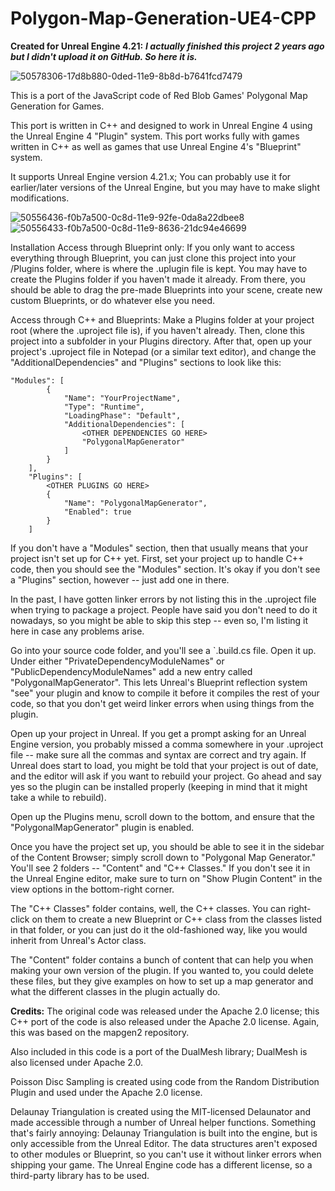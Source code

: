 # Polygon-Map-Generation-UE4-CPP



**Created for Unreal Engine 4.21:** 
_**I actually finished this project 2 years ago but I didn't upload it on GitHub. So here it is.**_



![50578306-17d8b880-0ded-11e9-8b8d-b7641fcd7479](https://github.com/architJanugade/Polygon-Map-Generation-UE4-CPP/assets/48153450/ba563645-7f01-49e0-a09d-e06e8feb980b)

This is a port of the JavaScript code of Red Blob Games' Polygonal Map Generation for Games.

This port is written in C++ and designed to work in Unreal Engine 4 using the Unreal Engine 4 "Plugin" system. This port works fully with games written in C++ as well as games that use Unreal Engine 4's "Blueprint" system.

It supports Unreal Engine version 4.21.x; You can probably use it for earlier/later versions of the Unreal Engine, but you may have to make slight modifications.

![50556436-f0b7a500-0c8d-11e9-92fe-0da8a22dbee8](https://github.com/architJanugade/Polygon-Map-Generation-UE4-CPP/assets/48153450/7cdd5296-085c-4fd7-81cf-430a74110706)
![50556433-f0b7a500-0c8d-11e9-8636-21dc94e46699](https://github.com/architJanugade/Polygon-Map-Generation-UE4-CPP/assets/48153450/999242fd-d71b-4a44-bf3c-839cf5da1156)

Installation
Access through Blueprint only:
If you only want to access everything through Blueprint, you can just clone this project into your <Project Root>/Plugins folder, where <Project Root> is where the .uplugin file is kept. You may have to create the Plugins folder if you haven't made it already. From there, you should be able to drag the pre-made Blueprints into your scene, create new custom Blueprints, or do whatever else you need.

Access through C++ and Blueprints:
Make a Plugins folder at your project root (where the .uproject file is), if you haven't already. Then, clone this project into a subfolder in your Plugins directory. After that, open up your project's .uproject file in Notepad (or a similar text editor), and change the "AdditionalDependencies" and "Plugins" sections to look like this:

```
"Modules": [
		{
			"Name": "YourProjectName",
			"Type": "Runtime",
			"LoadingPhase": "Default",
			"AdditionalDependencies": [
				<OTHER DEPENDENCIES GO HERE>
				"PolygonalMapGenerator"
			]
		}
	],
	"Plugins": [
		<OTHER PLUGINS GO HERE>
		{
			"Name": "PolygonalMapGenerator",
			"Enabled": true
		}
	]
```

If you don't have a "Modules" section, then that usually means that your project isn't set up for C++ yet. First, set your project up to handle C++ code, then you should see the "Modules" section. It's okay if you don't see a "Plugins" section, however -- just add one in there.

In the past, I have gotten linker errors by not listing this in the .uproject file when trying to package a project. People have said you don't need to do it nowadays, so you might be able to skip this step -- even so, I'm listing it here in case any problems arise.

Go into your source code folder, and you'll see a `.build.cs file. Open it up. Under either "PrivateDependencyModuleNames" or "PublicDependencyModuleNames" add a new entry called "PolygonalMapGenerator".
This lets Unreal's Blueprint reflection system "see" your plugin and know to compile it before it compiles the rest of your code, so that you don't get weird linker errors when using things from the plugin.

Open up your project in Unreal. If you get a prompt asking for an Unreal Engine version, you probably missed a comma somewhere in your .uproject file -- make sure all the commas and syntax are correct and try again. If Unreal does start to load, you might be told that your project is out of date, and the editor will ask if you want to rebuild your project. Go ahead and say yes so the plugin can be installed properly (keeping in mind that it might take a while to rebuild).

Open up the Plugins menu, scroll down to the bottom, and ensure that the "PolygonalMapGenerator" plugin is enabled.

Once you have the project set up, you should be able to see it in the sidebar of the Content Browser; simply scroll down to "Polygonal Map Generator." You'll see 2 folders -- "Content" and "C++ Classes." If you don't see it in the Unreal Engine editor, make sure to turn on "Show Plugin Content" in the view options in the bottom-right corner.

The "C++ Classes" folder contains, well, the C++ classes. You can right-click on them to create a new Blueprint or C++ class from the classes listed in that folder, or you can just do it the old-fashioned way, like you would inherit from Unreal's Actor class.

The "Content" folder contains a bunch of content that can help you when making your own version of the plugin. If you wanted to, you could delete these files, but they give examples on how to set up a map generator and what the different classes in the plugin actually do.


**Credits:**
The original code was released under the Apache 2.0 license; this C++ port of the code is also released under the Apache 2.0 license. Again, this was based on the mapgen2 repository.

Also included in this code is a port of the DualMesh library; DualMesh is also licensed under Apache 2.0.

Poisson Disc Sampling is created using code from the Random Distribution Plugin and used under the Apache 2.0 license.

Delaunay Triangulation is created using the MIT-licensed Delaunator and made accessible through a number of Unreal helper functions. Something that's fairly annoying: Delaunay Triangulation is built into the engine, but is only accessible from the Unreal Editor. The data structures aren't exposed to other modules or Blueprint, so you can't use it without linker errors when shipping your game. The Unreal Engine code has a different license, so a third-party library has to be used.
